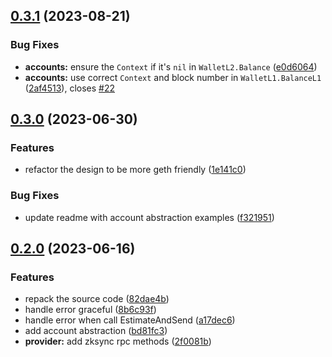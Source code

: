 ## [0.3.1](https://github.com/zksync-sdk/zksync2-go/compare/v0.3.0...v0.3.1) (2023-08-21)


### Bug Fixes

* **accounts:** ensure the `Context` if it's `nil` in `WalletL2.Balance` ([e0d6064](https://github.com/zksync-sdk/zksync2-go/commit/e0d6064b02ae0b7a74a36d9e6c269d1ea703399b))
* **accounts:** use correct `Context` and block number in `WalletL1.BalanceL1` ([2af4513](https://github.com/zksync-sdk/zksync2-go/commit/2af451316a71e9d9d848319bb9a9c4da95bc5332)), closes [#22](https://github.com/zksync-sdk/zksync2-go/issues/22)

## [0.3.0](https://github.com/zksync-sdk/zksync2-go/compare/v0.2.0...v0.3.0) (2023-06-30)

### Features

* refactor the design to be more geth friendly ([1e141c0](https://github.com/zksync-sdk/zksync2-go/commit/1e141c05b0d5209e3e5b440ec44a688d10432686))

### Bug Fixes

* update readme with account abstraction examples ([f321951](https://github.com/zksync-sdk/zksync2-go/commit/f3219511ef4be8d6b343ff6df6d441db4918d6e0))


## [0.2.0](https://github.com/zksync-sdk/zksync2-go/compare/v0.1.1...v0.2.0) (2023-06-16)  

### Features

* repack the source code ([82dae4b](https://github.com/zksync-sdk/zksync2-go/commit/82dae4bb2b0643bb94643ce8800ab4a4975fa35c))
* handle error graceful ([8b6c93f](https://github.com/zksync-sdk/zksync2-go/commit/8b6c93f046efb6e3e7e2ee36b8d50021d04686b0))
* handle error when call EstimateAndSend ([a17dec6](https://github.com/zksync-sdk/zksync2-go/commit/a17dec6a5cd18f484976fe60af0b82a5309c044e))
* add account abstraction ([bd81fc3](https://github.com/zksync-sdk/zksync2-go/commit/bd81fc32e804371cd9d0a377c7f9ec28647fffdf))
* **provider:** add zksync rpc methods ([2f0081b](https://github.com/zksync-sdk/zksync2-go/commit/2f0081b2cc9c0a35fa84247ebbb926c40ddc992c))
